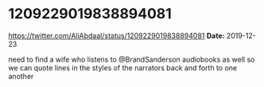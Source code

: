 # 1209229019838894081
https://twitter.com/AliAbdaal/status/1209229019838894081
**Date:** 2019-12-23

need to find a wife who listens to @BrandSanderson audiobooks as well so we can quote lines in the styles of the narrators back and forth to one another
